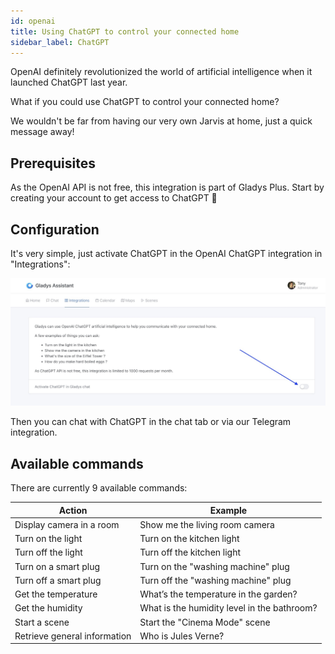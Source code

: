 ```yaml
---
id: openai
title: Using ChatGPT to control your connected home
sidebar_label: ChatGPT
---
```


OpenAI definitely revolutionized the world of artificial intelligence when it launched ChatGPT last year.

What if you could use ChatGPT to control your connected home?

We wouldn't be far from having our very own Jarvis at home, just a quick message away!

## Prerequisites

As the OpenAI API is not free, this integration is part of Gladys Plus. Start by creating your account to get access to ChatGPT 🙂

## Configuration

It's very simple, just activate ChatGPT in the OpenAI ChatGPT integration in "Integrations":

![Activate ChatGPT in Gladys](../../static/img/docs/en/configuration/openai/activate_chatgpt.jpg)

Then you can chat with ChatGPT in the chat tab or via our Telegram integration.

## Available commands

There are currently 9 available commands:

| Action                       | Example                                     |
| ---------------------------- | ------------------------------------------- |
| Display camera in a room     | Show me the living room camera              |
| Turn on the light            | Turn on the kitchen light                   |
| Turn off the light           | Turn off the kitchen light                  |
| Turn on a smart plug         | Turn on the "washing machine" plug          |
| Turn off a smart plug        | Turn off the "washing machine" plug         |
| Get the temperature          | What’s the temperature in the garden?       |
| Get the humidity             | What is the humidity level in the bathroom? |
| Start a scene                | Start the "Cinema Mode" scene               |
| Retrieve general information | Who is Jules Verne?                         |
